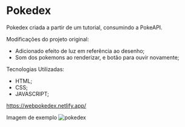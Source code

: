 # Pokedex

Pokedex criada a partir de um tutorial,  consumindo a PokeAPI.

Modificações do projeto original:
- Adicionado efeito de luz em referência ao desenho;
- Som dos pokemons ao renderizar, e botão para ouvir novamente;

Tecnologias Utilizadas:
- HTML;
- CSS;
- JAVASCRIPT;

https://webpokedex.netlify.app/

Imagem de exemplo
![pokedex](https://user-images.githubusercontent.com/99416788/185996788-1b8e761c-2d7d-4e04-86ce-08289e3ba175.png)
